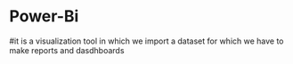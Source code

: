 # Power-Bi
#it is a visualization tool in which we import a dataset for which we have to make reports and dasdhboards
